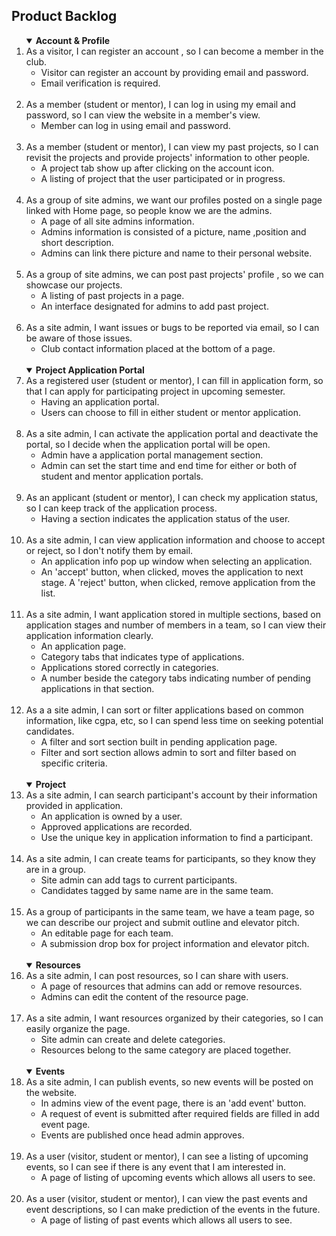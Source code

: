 ## Product Backlog

<ol>
<details open>
<summary><strong>Account & Profile</strong></summary>
    <li>As a visitor, I can register an account , so I can become a member in the club.
    <ul>
        <li>Visitor can register an account by providing email and password.</li>
        <li>Email verification is required.</li>
    </ul>
    <br>
    <li>As a member (student or mentor), I can log in using my email and password, so I can view the website in a member's view.
    <ul>
        <li>Member can log in using email and password.</li>
    </ul>
    </li>
    <br>
    <li>As a member (student or mentor), I can view my past projects, so I can revisit the projects and provide projects' information to other people.
    <ul>
        <li>A project tab show up after clicking on the account icon.</li>
        <li>A listing of project that the user participated or in progress.</li>
    </ul>
    </li>
    <br>
    <li>As a group of site admins, we want our profiles posted on a single page linked with Home page, so people know we are the admins.
    <ul>
        <li>A page of all site admins information.</li>
        <li>Admins information is consisted of a picture, name ,position and short description.</li>
        <li>Admins can link there picture and name to their personal website.</li>
    </ul>
    </li>
    <br>
    <li>As a group of site admins, we can post past projects' profile , so we can showcase our projects.
    <ul>
        <li>A listing of past projects in a page.</li>
        <li>An interface designated for admins to add past project.</li>
    </ul>
    </li>
    <br>
    <li>As a site admin, I want issues or bugs to be reported via email, so I can be aware of those issues.
    <ul>
        <li>Club contact information placed at the bottom of a page.</li>
    </ul>
    </li>
</details>
<br>
<details open>
<summary><strong>Project Application Portal</strong></summary>
    <li>As a registered user (student or mentor), I can fill in application form, so that I can apply for participating project in upcoming semester.
    <ul>
        <li>Having an application portal.</li>
        <li>Users can choose to fill in either student or mentor application.</li>
    </ul>
    <br>
    <li>As a site admin, I can activate the application portal and deactivate the portal, so I decide when the application portal will be open.
    <ul>
        <li>Admin have a application portal management section.</li>
        <li>Admin can set the start time and end time for either or both of student and mentor application portals.</li>
    </ul>
    </li>
    <br>
    <li>As an applicant (student or mentor), I can check my application status, so I can keep track of the application process.
    <ul>
        <li>Having a section indicates the application status of the user.</li>
    </ul>
    </li>
    <br>
    <li>As a site admin, I can view application information and choose to accept or reject, so I don't notify them by email.
    <ul>
        <li>An application info pop up window when selecting an application.</li>
        <li>An 'accept' button, when clicked, moves the application to next stage. A 'reject' button, when clicked, remove application from the list.</li>
    </ul>
    </li>
    <br>
    <li>As a site admin, I want application stored in multiple sections, based on application stages and number of members in a team, so I can view their application information clearly.
    <ul>
        <li>An application page.</li>
        <li>Category tabs that indicates type of applications.</li>
        <li>Applications stored correctly in categories.</li>
        <li>A number beside the category tabs indicating number of pending applications in that section.</li>
    </ul>
    <br>
    <li>As a a site admin, I can sort or filter applications based on common information, like cgpa, etc, so I can spend less time on seeking potential candidates.
    <ul>
        <li>A filter and sort section built in pending application page.</li>
        <li>Filter and sort section allows admin to sort and filter based on specific criteria.</li>
    </ul>
    </li>
    <br>
</details>
<details open>
<summary><strong>Project</strong></summary>
    <li>As a site admin, I can search participant's account by their information provided in application.
    <ul>
        <li>An application is owned by a user.</li>
        <li>Approved applications are recorded.</li>
        <li>Use the unique key in application information to find a participant.</li>
    </ul>
    </li>
    <br>
    <li> As a site admin, I can create teams for participants, so they know they are in a group.
    <ul>
        <li>Site admin can add tags to current participants.</li>
        <li>Candidates tagged by same name are in the same team.</li>
    </ul>
    </li>
    <br>
    <li>As a group of participants in the same team, we have a team page, so we can describe our project and submit outline and elevator pitch.
    <ul>
        <li>An editable page for each team.</li>
        <li>A submission drop box for project information and elevator pitch.</li>
    </ul>
    </li>
</details>
<br>
<details open>
<summary><strong>Resources</strong></summary>
    <li>As a site admin, I can post resources, so I can share with users.
    <ul>
        <li>A page of resources that admins can add or remove resources.</li>
        <li>Admins can edit the content of the resource page.</li>
    </ul>
    </li>
    <br>
    <li>As a site admin, I want resources organized by their categories, so I can easily organize the page.
    <ul>
        <li>Site admin can create and delete categories.</li>
        <li>Resources belong to the same category are placed together.</li>
    </ul>
    </li>
</details>
<br>
<details open>
<summary><strong>Events</strong></summary>
    <li>As a site admin, I can publish events, so new events will be posted on the website.
    <ul>
        <li>In admins view of the event page, there is an 'add event' button.</li>
        <li>A request of event is submitted after required fields are filled in add event page.</li>
        <li>Events are published once head admin approves.</li>
    </ul>
    </li>
    <br>
    <li>As a user (visitor, student or mentor), I can see a listing of upcoming events, so I can see if there is any event that I am interested in.
    <ul>
        <li>A page of listing of upcoming events which allows all users to see.</li>
    </ul>
    </li>
    <br>
    <li>As a user (visitor, student or mentor), I can view the past events and event descriptions, so I can make prediction of the events in the future.
    <ul>
        <li>A page of listing of past events which allows all users to see.</li>
    </ul>
    </li>
</details>
<br>
</ol>

